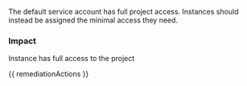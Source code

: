
The default service account has full project access. Instances should instead be assigned the minimal access they need.

### Impact
Instance has full access to the project

<!-- DO NOT CHANGE -->
{{ remediationActions }}

